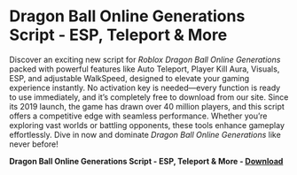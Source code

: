 <h1>Dragon Ball Online Generations Script - ESP, Teleport & More</h1>

Discover an exciting new script for *Roblox Dragon Ball Online Generations* packed with powerful features like Auto Teleport, Player Kill Aura, Visuals, ESP, and adjustable WalkSpeed, designed to elevate your gaming experience instantly. No activation key is needed—every function is ready to use immediately, and it’s completely free to download from our site. Since its 2019 launch, the game has drawn over 40 million players, and this script offers a competitive edge with seamless performance. Whether you’re exploring vast worlds or battling opponents, these tools enhance gameplay effortlessly. Dive in now and dominate *Dragon Ball Online Generations* like never before!

**Dragon Ball Online Generations Script - ESP, Teleport &amp; More - [Download](https://www.dlgram.com/public/files/api.php?shortened=kbuinN)**


